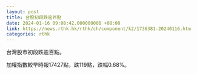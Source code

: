 ```yaml
---
layout: post
title: 台股初段跌逾百點
date: 2024-01-16 09:08:42.000000000 +08:00
link: https://news.rthk.hk/rthk/ch/component/k2/1736381-20240116.htm
categories: rthk
---
```


台灣股市初段跌逾百點。

加權指數較早時報17427點，跌119點，跌幅0.68%。
